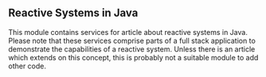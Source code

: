 ## Reactive Systems in Java

This module contains services for article about reactive systems in Java. Please note that these services comprise parts of a full stack application to demonstrate the capabilities of a reactive system. Unless there is an article which extends on this concept, this is probably not a suitable module to add other code.
